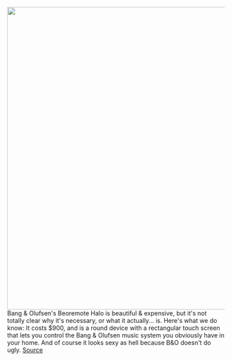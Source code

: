 <img src='https://cdn.vox-cdn.com/thumbor/Rb4NF8oQuVKYhKDyopwM-fxXrn4=/0x0:720x643/1200x800/filters:focal(270x249:384x363)/cdn.vox-cdn.com/uploads/chorus_image/image/67549268/Halo_with_display_on.0.jpg' width='700px' /><br/>
Bang & Olufsen's Beoremote Halo is beautiful & expensive, but it's not totally clear why it's necessary, or what it actually... is. Here's what we do know: It costs $900, and is a round device with a rectangular touch screen that lets you control the Bang & Olufsen music system you obviously have in your home. And of course it looks sexy as hell because B&O doesn't do ugly.
<a href='https://www.theverge.com/2020/9/28/21492336/bang-olufson-beoremote-halo-expensive'> Source <a/>